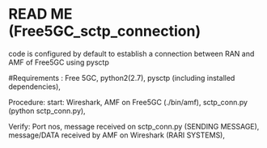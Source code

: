 # READ ME (Free5GC_sctp_connection)
code is configured by default to establish a connection between RAN and AMF of Free5GC using pysctp 

#Requirements :
    Free 5GC,
    python2(2.7),
    pysctp (including installed dependencies),

Procedure:
start: 
    Wireshark,
    AMF on Free5GC (./bin/amf),
    sctp_conn.py (python sctp_conn.py),

Verify:
Port nos,
message received on sctp_conn.py (SENDING MESSAGE),
message/DATA received by AMF on Wireshark (RARI SYSTEMS),

